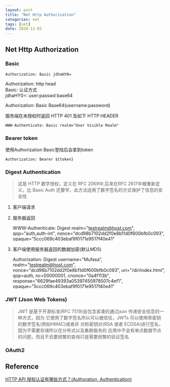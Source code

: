 ```yaml
---
layout: post
title: "Net Http Authorization"
categories: net
tags: [net]
date: 2020-12-03
---
```


## Net Http Authorization

### Basic

`Authorization: Basic jdhaHY0=`

Authorization: http head  
Basic: 认证方式  
jdhaHY0=: user:passwd base64  

Authorization: Basic Base64(username:password)

服务端在未授权时返回 HTTP 401 及如下 HTTP HEADER

    WWW-Authenticate: Basic realm="User Visible Realm"

### Bearer token

使用Authorization Basic登陆后会拿到token  

`Authorization: Bearer ${token}`  

### Digest Authentication

> 这是 HTTP 数字授权，定义在 RFC 2069中,后来在RFC 2617中被重新定义，比 Basic Auth
> 还要早，此方法适用了数字签名的方式保护了信息的安全性

1. 客户端请求
2. 服务器返回

    WWW-Authenticate: Digest realm="testrealm@host.com",
                        qop="auth,auth-int",
                        nonce="dcd98b7102dd2f0e8b11d0f600bfb0c093",
                        opaque="5ccc069c403ebaf9f0171e9517f40e41"

3. 客户端使用服务器返回的数据加密(默认MD5)

    Authorization: Digest username="Mufasa",
                     realm="testrealm@host.com",
                     nonce="dcd98b7102dd2f0e8b11d0f600bfb0c093",
                     uri="/dir/index.html",
                     qop=auth,
                     nc=00000001,
                     cnonce="0a4f113b",
                     response="6629fae49393a05397450978507c4ef1",
                     opaque="5ccc069c403ebaf9f0171e9517f40e41"

### JWT (Json Web Tokens)

> JWT 是基于开源标准(RFC 7519)自包含紧凑的通过json 传递安全信息的一种方式，因为
> 它使用了数字签名所以可以被信任，JWTs 可以使用带密钥的数字签名(例如HMAC)或者非
> 对称密钥对(RSA 或者 ECDSA)进行签名，因为不需要存储所以在分布式以及集群服务的
> 应用中不会有单点数据节点的问题，而且不去要频繁的查询只是需要频繁的验证签名

### OAuth2

## Reference
[HTTP API 授权认证有哪些方式？(Authoration, Authentication)](https://www.jianshu.com/p/71254888b9cc)  
